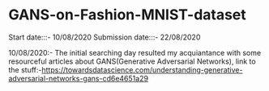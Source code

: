 # GANS-on-Fashion-MNIST-dataset

Start date:::- 10/08/2020
Submission date:::- 22/08/2020

10/08/2020:-
The initial searching day resulted my acquiantance with some resourceful articles about GANS(Generative Adversarial Networks), link to the stuff:-https://towardsdatascience.com/understanding-generative-adversarial-networks-gans-cd6e4651a29
